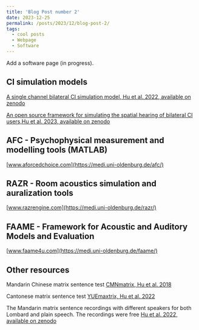 ```yaml
---
title: 'Blog Post number 2'
date: 2023-12-25
permalink: /posts/2023/12/blog-post-2/
tags:
  - cool posts
  - Webpage
  - Software
---
```


Add a software page (in progress). 


## CI simulation models
[A single channel bilateral CI simulation model, Hu et al. 2022, available on zenodo](https://zenodo.org/records/5571858)

[An open source framework for simulating the spatial hearing of bilateral CI users,Hu et al. 2023, available on zenodo](https://zenodo.org/records/7471961) 



## AFC - Psychophysical measurement and modelling tools (MATLAB) 

<!-- <img src="/images/software/afc.gif" width="180" height="300"> -->
[www.aforcedchoice.com](https://medi.uni-oldenburg.de/afc/)


## RAZR - Room acoustics simulation and auralization tools

<!--  <img src="/images/software/Razr.gif" width="180" height="300"> -->
[www.razrengine.com](https://medi.uni-oldenburg.de/razr/)

## FAAME - Framework for Acoustic and Auditory Models and Evaluation
<!-- <img src="/images/software/faame.gif" width="180" height="300"> -->
[www.faame4u.com](https://medi.uni-oldenburg.de/faame/)



## Other resources
Mandarin Chinese matrix sentence test [CMNmatrix, Hu et al. 2018](https://doi.org/10.1080/14992027.2018.1483083)

Cantonese matrix sentence test [YUEmaxtrix, Hu et al. 2022](https://doi.org/10.1080/14992027.2022.2142683) 

The Mandarin matrix sentence recordings with different speakers for both Lombard and plain speech. The recordings were free [Hu et al. 2022, available on zenodo](https://zenodo.org/records/7063030)

